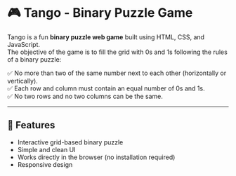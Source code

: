 # 🎮 Tango - Binary Puzzle Game  

Tango is a fun **binary puzzle web game** built using HTML, CSS, and JavaScript.  
The objective of the game is to fill the grid with 0s and 1s following the rules of a binary puzzle:  

✅ No more than two of the same number next to each other (horizontally or vertically).  
✅ Each row and column must contain an equal number of 0s and 1s.  
✅ No two rows and no two columns can be the same.  

---

## 🚀 Features
- Interactive grid-based binary puzzle  
- Simple and clean UI  
- Works directly in the browser (no installation required)  
- Responsive design  
